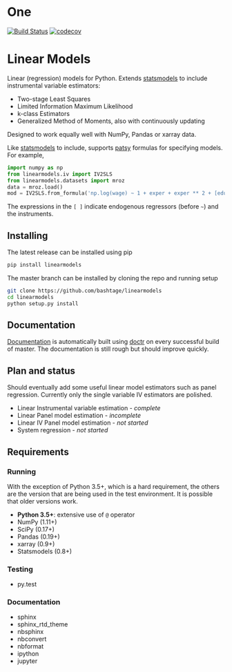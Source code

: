 # One

[![Build Status](https://travis-ci.org/bashtage/linearmodels.svg?branch=master)](https://travis-ci.org/bashtage/linearmodels) 
[![codecov](https://codecov.io/gh/bashtage/linearmodels/branch/master/graph/badge.svg)](https://codecov.io/gh/bashtage/linearmodels)


# Linear Models

Linear (regression) models for Python.  Extends [statsmodels](http://www.statsmodels.org) to 
include instrumental variable estimators:
 
  * Two-stage Least Squares
  * Limited Information Maximum Likelihood
  * k-class Estimators
  * Generalized Method of Moments, also with continuously updating
  
Designed to work equally well with NumPy, Pandas or xarray data.

Like [statsmodels](http://www.statsmodels.org) to include, supports 
[patsy](https://patsy.readthedocs.io/en/latest/) formulas for specifying models. For example, 

```python
import numpy as np
from linearmodels.iv import IV2SLS
from linearmodels.datasets import mroz
data = mroz.load()
mod = IV2SLS.from_formula('np.log(wage) ~ 1 + exper + exper ** 2 + [educ ~ motheduc + fatheduc]', data)
```

The expressions in the `[ ]` indicate endogenous regressors (before `~`) and the instruments.  


## Installing

The latest release can be installed using pip

```bash
pip install linearmodels
```

The master branch can be installed by cloning the repo and running setup

```bash
git clone https://github.com/bashtage/linearmodels
cd linearmodels
python setup.py install
```

## Documentation

[Documentation](https://bashtage.github.io/linearmodels/doc) is automatically built using 
[doctr](https://github.com/drdoctr/doctr) on every successful build of master. The documentation 
is still rough but should improve quickly. 

## Plan and status

Should eventually add some useful linear model estimators such as panel regression. Currently
only the single variable IV estimators are polished.

* Linear Instrumental variable estimation - *complete*
* Linear Panel model estimation - *incomplete*
* Linear IV Panel model estimation - *not started*
* System regression - *not started*

## Requirements

### Running

With the exception of Python 3.5+, which is a hard requirement, the others are the version 
that are being used in the test environment.  It is possible that older versions work.

* **Python 3.5+**: extensive use of `@` operator
* NumPy (1.11+)
* SciPy (0.17+)
* Pandas (0.19+)
* xarray (0.9+)
* Statsmodels (0.8+)

### Testing

* py.test

### Documentation

* sphinx
* sphinx_rtd_theme
* nbsphinx
* nbconvert
* nbformat
* ipython
* jupyter